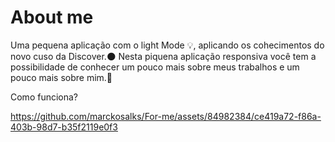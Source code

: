 # About me
Uma pequena aplicação com o light Mode 💡, aplicando os cohecimentos do novo cuso da Discover.🌑
Nesta piquena aplicação responsiva você tem a possibilidade de conhecer um pouco mais sobre 
meus trabalhos e um pouco mais sobre mim.🚀

Como funciona?







https://github.com/marckosalks/For-me/assets/84982384/ce419a72-f86a-403b-98d7-b35f2119e0f3

